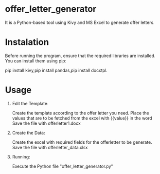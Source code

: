 # offer_letter_generator
It is a Python-based tool using Kivy and MS Excel to generate offer letters.
# Instalation
Before running the program, ensure that the required libraries are installed. You can install them using pip:

pip install kivy,pip install pandas,pip install docxtpl.
# Usage
1. Edit the Template:

    Create the template according to the offer letter you need.
    Place the values that are to be fetched from the excel with {{value}} in the word
    Save the file with offerletter1.docx
2. Create the Data:

    Create the excel with required fields for the offerletter to be generate.
    Save the file with offerletter_data.xlsx
3. Running:

    Execute the Python file "offer_letter_generator.py"
     
